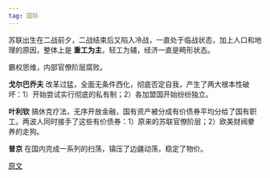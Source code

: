 ```yaml
---
tag: 国际
---
```




苏联出生在二战前夕，二战结束后又陷入冷战，一直处于临战状态，加上人口和地理的原因，整体上是 **重工为主**，轻工为辅，经济一直是畸形状态。

霸权思维，内部官僚阶层腐败。

**戈尔巴乔夫** 改革过猛，全面无条件西化，彻底否定自我，产生了两大根本性破坏：1）开始尝试实行彻底的私有制；2）各加盟国开始纷纷独立。

**叶利钦** 搞休克疗法，无序开放金融，国有资产被分成有价债券平均分给了国有职工。两波人同时接手了这些有价债券：1）原来的苏联官僚阶层；2）欧美财阀豢养的走狗。

**普京** 在国内完成一系列的扫荡，镇压了边疆动荡，稳定了物价。

[原文](https://mp.weixin.qq.com/s/c_VkvrsWKHSTHUGI8trTWQ)